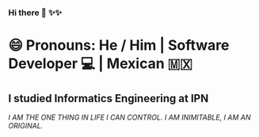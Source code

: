 ### Hi there 👋 ✨✨

<h1> 😄 Pronouns: He / Him | Software Developer 💻  | Mexican 🇲🇽 </h1>
  <h2> I studied Informatics Engineering at IPN </h2>
  
  
<cite> I AM THE ONE THING IN LIFE I CAN CONTROL. I AM INIMITABLE, I AM AN ORIGINAL. </cite>

